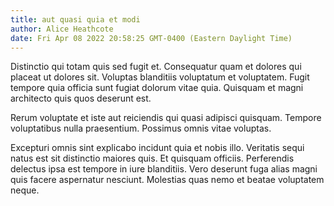 ```yaml
---
title: aut quasi quia et modi
author: Alice Heathcote
date: Fri Apr 08 2022 20:58:25 GMT-0400 (Eastern Daylight Time)
---
```

Distinctio qui totam quis sed fugit et. Consequatur quam et dolores qui placeat ut dolores sit. Voluptas blanditiis voluptatum et voluptatem. Fugit tempore quia officia sunt fugiat dolorum vitae quia. Quisquam et magni architecto quis quos deserunt est.

 Rerum voluptate et iste aut reiciendis qui quasi adipisci quisquam. Tempore voluptatibus nulla praesentium. Possimus omnis vitae voluptas.

 Excepturi omnis sint explicabo incidunt quia et nobis illo. Veritatis sequi natus est sit distinctio maiores quis. Et quisquam officiis. Perferendis delectus ipsa est tempore in iure blanditiis. Vero deserunt fuga alias magni quis facere aspernatur nesciunt. Molestias quas nemo et beatae voluptatem neque.